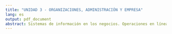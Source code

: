 ```yaml
---
title: "UNIDAD 3 - ORGANIZACIONES, ADMINISTRACIÓN Y EMPRESA"
lang: es
output: pdf_document
abstract: Sistemas de información en los negocios. Operaciones en línea. Uso en la empresa de los sistemas de información. Estrategias y tácticas. Aspectos éticos y sociales. Análisis de Procesos.  Bibliografía.  Kenneth Laudon – Jane Laudon - “Sistemas de información gerencial” - Ed. Pearson – 10a edición 2008
---
```


